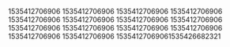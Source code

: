 1535412706906
1535412706906
1535412706906
1535412706906
1535412706906
1535412706906
1535412706906
1535412706906
1535412706906
1535412706906
1535412706906
1535412706906
1535412706906
1535412706906
15354127069061535426682321